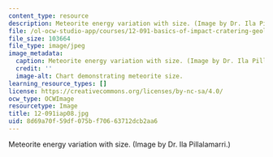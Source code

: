 ```yaml
---
content_type: resource
description: Meteorite energy variation with size. (Image by Dr. Ila Pillalamarri.)
file: /ol-ocw-studio-app/courses/12-091-basics-of-impact-cratering-geological-geophysical-geochemical-environmental-studies-of-some-impact-craters-of-the-earth-january-iap-2008/8d69a70f59df075bf70663712dcb2aa6_12-091iap08.jpg
file_size: 103664
file_type: image/jpeg
image_metadata:
  caption: Meteorite energy variation with size. (Image by Dr. Ila Pillalamarri.)
  credit: ''
  image-alt: Chart demonstrating meteorite size.
learning_resource_types: []
license: https://creativecommons.org/licenses/by-nc-sa/4.0/
ocw_type: OCWImage
resourcetype: Image
title: 12-091iap08.jpg
uid: 8d69a70f-59df-075b-f706-63712dcb2aa6
---
```

Meteorite energy variation with size. (Image by Dr. Ila Pillalamarri.)